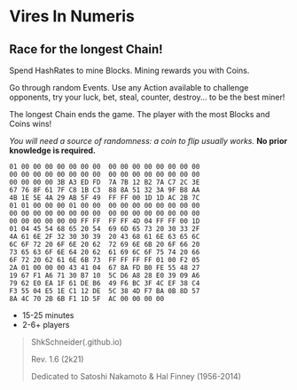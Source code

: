 Vires In Numeris
================

Race for the longest Chain!
---------------------------

Spend HashRates to mine Blocks.
Mining rewards you with Coins.

Go through random Events. Use any Action available to challenge opponents, try your luck, bet, steal, counter, destroy... to be the best miner!

The longest Chain ends the game. The player with the most Blocks and Coins wins!

_You will need a source of randomness: a coin to flip usually works._
__No prior knowledge is required.__

```
01 00 00 00 00 00 00 00  00 00 00 00 00 00 00 00
00 00 00 00 00 00 00 00  00 00 00 00 00 00 00 00
00 00 00 00 3B A3 ED FD  7A 7B 12 B2 7A C7 2C 3E
67 76 8F 61 7F C8 1B C3  88 8A 51 32 3A 9F B8 AA
4B 1E 5E 4A 29 AB 5F 49  FF FF 00 1D 1D AC 2B 7C
01 01 00 00 00 01 00 00  00 00 00 00 00 00 00 00
00 00 00 00 00 00 00 00  00 00 00 00 00 00 00 00
00 00 00 00 00 00 FF FF  FF FF 4D 04 FF FF 00 1D
01 04 45 54 68 65 20 54  69 6D 65 73 20 30 33 2F
4A 61 6E 2F 32 30 30 39  20 43 68 61 6E 63 65 6C
6C 6F 72 20 6F 6E 20 62  72 69 6E 6B 20 6F 66 20
73 65 63 6F 6E 64 20 62  61 69 6C 6F 75 74 20 66
6F 72 20 62 61 6E 6B 73  FF FF FF FF 01 00 F2 05
2A 01 00 00 00 43 41 04  67 8A FD B0 FE 55 48 27
19 67 F1 A6 71 30 B7 10  5C D6 A8 28 E0 39 09 A6
79 62 E0 EA 1F 61 DE B6  49 F6 BC 3F 4C EF 38 C4
F3 55 04 E5 1E C1 12 DE  5C 38 4D F7 BA 0B 8D 57
8A 4C 70 2B 6B F1 1D 5F  AC 00 00 00 00
```

- 15-25 minutes
- 2-6+ players

> ShkSchneider(.github.io)
>
> Rev. 1.6 (2k21)
>
> Dedicated to Satoshi Nakamoto & Hal Finney (1956-2014)

